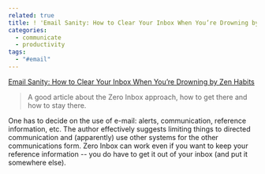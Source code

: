 ```yaml
---
related: true
title: ! 'Email Sanity: How to Clear Your Inbox When You’re Drowning by Zen Habits'
categories:
  - communicate
  - productivity
tags:
  - "#email"
---
```

[Email Sanity: How to Clear Your Inbox When You’re Drowning by Zen Habits][1]

> A good article about the Zero Inbox approach, how to get there and how to
stay there.

One has to decide on the use of e-mail: alerts, communication, reference
information, etc. The author effectively suggests limiting things to directed
communication and (apparently) use other systems for the other communications
form. Zero Inbox can work even if you want to keep your reference information
-- you do have to get it out of your inbox (and put it somewhere else).

[1]: http://zenhabits.net/2010/02/email-sanity/

